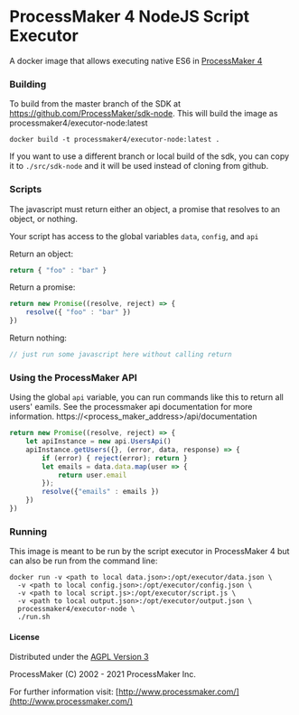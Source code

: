 # ProcessMaker 4 NodeJS Script Executor

A docker image that allows executing native ES6 in [ProcessMaker 4](https://github.com/ProcessMaker/processmaker)

### Building

To build from the master branch of the SDK at https://github.com/ProcessMaker/sdk-node.
This will build the image as processmaker4/executor-node:latest

`docker build -t processmaker4/executor-node:latest .`

If you want to use a different branch or local build of the sdk, you can copy it to `./src/sdk-node`
and it will be used instead of cloning from github.

### Scripts
The javascript must return either an object, a promise that resolves to an object, or nothing.

Your script has access to the global variables `data`, `config`, and `api`

Return an object:
```javascript
return { "foo" : "bar" }
```

Return a promise:
```javascript
return new Promise((resolve, reject) => {
    resolve({ "foo" : "bar" })
})
```

Return nothing:
```javascript
// just run some javascript here without calling return
```

### Using the ProcessMaker API
Using the global `api` variable, you can run commands like this to return all users' eamils.
See the processmaker api documentation for more information. https://<process_maker_address>/api/documentation
```javascript
return new Promise((resolve, reject) => {
    let apiInstance = new api.UsersApi()
    apiInstance.getUsers({}, (error, data, response) => {
        if (error) { reject(error); return }
        let emails = data.data.map(user => {
            return user.email
        });
        resolve({"emails" : emails })
    })
})
```

### Running

This image is meant to be run by the script executor in
ProcessMaker 4 but can also be run from the command line:

```
docker run -v <path to local data.json>:/opt/executor/data.json \
  -v <path to local config.json>:/opt/executor/config.json \
  -v <path to local script.js>:/opt/executor/script.js \
  -v <path to local output.json>:/opt/executor/output.json \
  processmaker4/executor-node \
  ./run.sh
```

#### License

Distributed under the [AGPL Version 3](https://www.gnu.org/licenses/agpl-3.0.en.html)

ProcessMaker \(C\) 2002 - 2021 ProcessMaker Inc.

For further information visit: [http://www.processmaker.com/](http://www.processmaker.com/)
